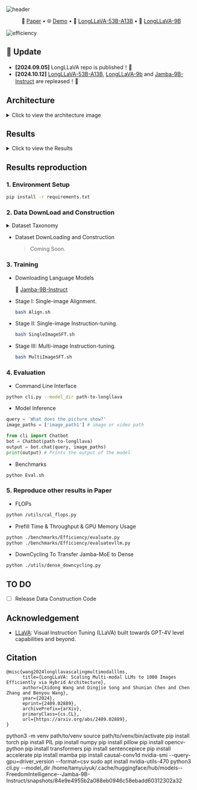 ![header](./assets/header.png) 

<p align="center">
   📃 <a href="https://arxiv.org/abs/2409.02889" target="_blank">Paper</a> • 🌐 <a href="" target="_blank">Demo</a> • 🤗 <a href="https://huggingface.co/FreedomIntelligence/LongLLaVA-53B-A13B" target="_blank">LongLLaVA-53B-A13B</a> • 🤗 <a href="https://huggingface.co/FreedomIntelligence/LongLLaVA-9B" target="_blank">LongLLaVA-9B</a> 
</p>

![efficiency](./assets/singleGPU.png) 

## 🌈 Update

* **[2024.09.05]** LongLLaVA repo is published！🎉
* **[2024.10.12]** [LongLLaVA-53B-A13B](https://huggingface.co/FreedomIntelligence/LongLLaVA-53B-A13B), [LongLLaVA-9b](https://huggingface.co/FreedomIntelligence/LongLLaVA-9B) and [Jamba-9B-Instruct](https://huggingface.co/FreedomIntelligence/Jamba-9B-Instruct) are repleased！🎉 

## Architecture

<details>
  <summary>Click to view the architecture image</summary>

  ![Architecture Image](./assets/arch.png)

</details>


## Results

<details>
  <summary>Click to view the Results</summary>

  - Main Results
      ![Main Results](./assets/result1.png) 
  - Diagnostic Results
      ![Diagnostic Results](./assets/diaresult.png)
  - Video-NIAH
      ![Video-NIAH](./assets/NIAH.png)

</details>



## Results reproduction

### 1. Environment Setup

  ```bash
  pip install -r requirements.txt
  ```

### 2. Data DownLoad and Construction

<details>
  <summary>Dataset Taxonomy</summary>

  ![Dataset](./assets/dataset.png) 

</details>

- Dataset DownLoading and Construction
  > Coming Soon.




### 3. Training

- Downloading Language Models
  <p align="left">
   🤗 <a href="https://huggingface.co/FreedomIntelligence/Jamba-9B-Instruct" target="_blank">Jamba-9B-Instruct</a> 
  </p>

- Stage I: Single-image Alignment.
  ```bash
  bash Align.sh
  ```
- Stage II: Single-image Instruction-tuning.
  ```bash
  bash SingleImageSFT.sh
  ```
- Stage III: Multi-image Instruction-tuning. 
  ```bash
  bash MultiImageSFT.sh
  ```

### 4. Evaluation

- Command Line Interface

```bash
python cli.py --model_dir path-to-longllava
```


- Model Inference

```python
query = 'What does the picture show?'
image_paths = ['image_path1'] # image or video path

from cli import Chatbot
bot = Chatbot(path-to-longllava)
output = bot.chat(query, image_paths)
print(output) # Prints the output of the model
```

- Benchmarks
```bash
python Eval.sh
```


### 5. Reproduce other results in Paper

- FLOPs
```bash
python /utils/cal_flops.py
```

- Prefill Time & Throughput & GPU Memory Usage
```bash
python ./benchmarks/Efficiency/evaluate.py
python ./benchmarks/Efficiency/evaluatevllm.py
```

- DownCycling
To Transfer Jamba-MoE to Dense 
```bash
python ./utils/dense_downcycling.py
```


## TO DO

- [ ] Release Data Construction Code

## Acknowledgement

- [LLaVA](https://github.com/haotian-liu/LLaVA): Visual Instruction Tuning (LLaVA) built towards GPT-4V level capabilities and beyond.

## Citation

```
@misc{wang2024longllavascalingmultimodalllms,
      title={LongLLaVA: Scaling Multi-modal LLMs to 1000 Images Efficiently via Hybrid Architecture}, 
      author={Xidong Wang and Dingjie Song and Shunian Chen and Chen Zhang and Benyou Wang},
      year={2024},
      eprint={2409.02889},
      archivePrefix={arXiv},
      primaryClass={cs.CL},
      url={https://arxiv.org/abs/2409.02889}, 
}
```
python3 -m venv path/to/venv
source path/to/venv/bin/activate
pip install torch
pip install PIL
pip install numpy
pip install pillow
pip install opencv-python
pip install transformers
pip install sentencepiece
pip install accelerate
pip install mamba
pip install causal-conv1d
nvidia-smi --query-gpu=driver_version --format=csv
sudo apt install nvidia-utils-470
python3 cli.py --model_dir /home/tamyuiyuk/.cache/huggingface/hub/models--FreedomIntelligence--Jamba-9B-Instruct/snapshots/84e9e4955b2a088eb0946c58ebadd60312302a32
